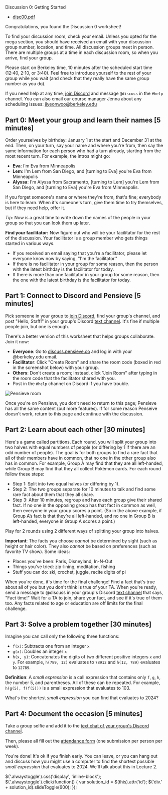 

# 

Discussion 0: Getting Started

 * [disc00.pdf](disc00.pdf "disc00.pdf")

Congratulations, you found the Discussion 0 worksheet!

To find your discussion room, check your email. Unless you opted for the mega section, you should have received an email with your discussion group number, location, and time. All discussion groups meet in person. There are multiple groups at a time in each discussion room, so when you arrive, find your group.

Please start on Berkeley time, 10 minutes after the scheduled start time (12:40, 2:10, or 3:40). Feel free to introduce yourself to the rest of your group while you wait (and check that they really have the same group number as you do).

If you need help at any time, [join Discord](https://cs61a.org/articles/discord "https://cs61a.org/articles/discord") and message `@discuss` in the `#help` channel. You can also email our course manager Jenna about any scheduling issues: jiyeonwoo@berkeley.edu

## Part 0: Meet your group and learn their names [5 minutes]

Order yourselves by birthday: January 1 at the start and December 31 at the end. Then, on your turn, say your name and where you're from, then say the same information for each person who had a turn already, starting from the most recent turn. For example, the intros might go:

* **Eva**: I'm Eva from Minneapolis
* **Lem**: I'm Lem from San Diego, and [turning to Eva] you're Eva from Minneapolis
* **Alyssa**: I'm Alyssa from Sacramento, [turning to Lem] you're Lem from San Diego, and [turning to Eva] you're Eva from Minneapolis.

If you forget someone's name or where they're from, that's fine; everybody is here to learn. When it's someone's turn, give them time to try themselves, but if they need help, offer it.

*Tip*: Now is a great time to write down the names of the people in your group so that you can look them up later.

**Find your facilitator:** Now figure out who will be your facilitator for the rest of the discussion. Your facilitator is a group member who gets things started in various ways.

* If you received an email saying that you're a facilitator, please let everyone know now by saying, "I'm the facilitator."
* If there is no facilitator in your group for some reason, then the person with the latest birthday is the facilitator for today.
* If there is more than one facilitator in your group for some reason, then the one with the latest birthday is the facilitator for today.

## Part 1: Connect to Discord and Pensieve [5 minutes]

Pick someone in your group to [join Discord](https://cs61a.org/articles/discord "https://cs61a.org/articles/discord"), find your group's channel, and post "Hello, Staff!" in your group's Discord [text channel](https://support.discord.com/hc/en-us/articles/4412085582359-Text-Channels-Text-Chat-In-Voice-Channels#h_01FMJT412WBX1MR4HDYNR8E95X "https://support.discord.com/hc/en-us/articles/4412085582359-Text-Channels-Text-Chat-In-Voice-Channels#h_01FMJT412WBX1MR4HDYNR8E95X"). It's fine if multiple people join, but one is enough.

There's a better version of this worksheet that helps groups collaborate. Join it now:

* **Everyone**: Go to [discuss.pensieve.co](http://discuss.pensieve.co "http://discuss.pensieve.co") and log in with your @berkeley.edu email.
* **Facilitator**: Click "Create Room" and share the room code (boxed in red in the screenshot below) with your group.
* **Others**: Don't create a room; instead, click "Join Room" after typing in the room code that the facilitator shared with you.
* Post in the `#help` channel on Discord if you have trouble.

![Pensieve room](https://i.postimg.cc/Z0t4qSDP/img3.png)

Once you're on Pensieve, you don't need to return to this page; Pensieve has all the same content (but more features). If for some reason Penseive doesn't work, return to this page and continue with the discussion.

## Part 2: Learn about each other [30 minutes]

Here's a game called partitions. Each round, you will split your group into two halves with equal numbers of people (or differing by 1 if there are an odd number of people). The goal is for both groups to find a rare fact that all of their members have in common, that no one in the other group also has in common. For example, Group A may find that they are all left-handed, while Group B may find that they all collect Pokémon cards. For each round follow these steps:

* Step 1: Split into two equal halves (or differing by 1).
* Step 2: The two groups separate for 10 minutes to talk and find some rare fact about them that they all share.
* Step 3: After 10 minutes, regroup and have each group give their shared fact. If no one in the opposing group has that fact in common as well, then everyone in your group scores a point. (So in the above example, if Group A’s fact is that they’re all left-handed, and no one in Group B is left-handed, everyone in Group A scores a point.)

Play for 2 rounds using 2 different ways of splitting your group into halves.

**Important**: The facts you choose *cannot* be determined by sight (such as height or hair color). They also *cannot* be based on preferences (such as favorite TV show). Some ideas:

* Places you've been: Paris, Disneyland, In-N-Out
* Things you've tried: zip-lining, meditation, fishing
* Stuff you can do: ski, crochet, juggle, recite digits of pi

When you're done, it's time for the final challenge! Find a fact that's true about all of you but you don't think is true of your TA. When you're ready, send a message to @discuss in your group's Discord [text channel](https://support.discord.com/hc/en-us/articles/4412085582359-Text-Channels-Text-Chat-In-Voice-Channels#h_01FMJT412WBX1MR4HDYNR8E95X "https://support.discord.com/hc/en-us/articles/4412085582359-Text-Channels-Text-Chat-In-Voice-Channels#h_01FMJT412WBX1MR4HDYNR8E95X") that says, "Fact time!" Wait for a TA to join, share your fact, and see if it's true of them too. Any facts related to age or education are off limits for the final challenge.

## Part 3: Solve a problem together [30 minutes]

Imagine you can call only the following three functions:

* `f(x)`: Subtracts one from an integer `x`
* `g(x)`: Doubles an integer `x`
* `h(x, y)`: Concatenates the digits of two different positive integers `x` and `y`. For example, `h(789, 12)` evaluates to `78912` and `h(12, 789)` evaluates to `12789`.

**Definition**: A *small expression* is a call expression that contains only `f`, `g`, `h`, the number 5, and parentheses. All of these can be repeated. For example, `h(g(5), f(f(5)))` is a small expression that evaluates to 103.

What's the shortest *small expression* you can find that evaluates to 2024?

## Part 4: Document the occasion [5 minutes]

Take a group selfie and add it to the [text chat of your group's Discord channel](https://support.discord.com/hc/en-us/articles/4412085582359-Text-Channels-Text-Chat-In-Voice-Channels#h_01FMJT412WBX1MR4HDYNR8E95X "https://support.discord.com/hc/en-us/articles/4412085582359-Text-Channels-Text-Chat-In-Voice-Channels#h_01FMJT412WBX1MR4HDYNR8E95X").

Then, please all fill out the [attendance form](https://forms.gle/yH4KNcMN4VSd6mGG6 "https://forms.gle/yH4KNcMN4VSd6mGG6") (one submission per person per week).

You're done! It's ok if you finish early. You can leave, or you can hang out and discuss how you might use a computer to find the shortest possible *small expression* that evaluates to 2024. We'll talk about this in Lecture 2.

 $('.alwaystoggle').css('display', 'inline-block');
 $('.alwaystoggle').click(function() {
 var solution\_id = $(this).attr('id');
 $('div.' + solution\_id).slideToggle(600);
 });

